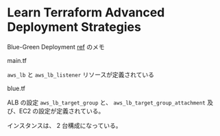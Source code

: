 # Learn Terraform Advanced Deployment Strategies

Blue-Green Deployment [ref](https://learn.hashicorp.com/tutorials/terraform/blue-green-canary-tests-deployments?in=terraform/aws) のメモ

main.tf

`aws_lb` と `aws_lb_listener` リソースが定義されている

blue.tf

ALB の設定 `aws_lb_target_group` と、 `aws_lb_target_group_attachment` 及び、EC2 の設定が定義されている。

インスタンスは、 2 台構成になっている。
